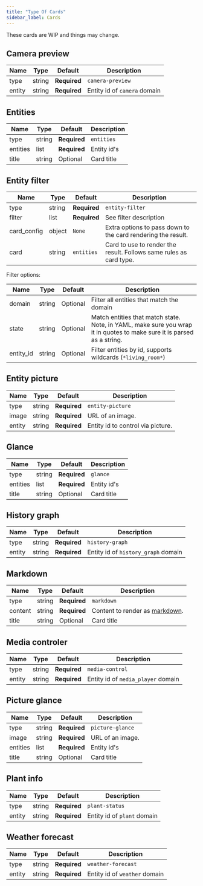 ```yaml
---
title: "Type Of Cards"
sidebar_label: Cards
---
```


These cards are WIP and things may change.

## Camera preview

| Name | Type | Default | Description
| ---- | ---- | ------- | -----------
| type | string | **Required** | `camera-preview`
| entity | string | **Required** | Entity id of `camera` domain

## Entities

| Name | Type | Default | Description
| ---- | ---- | ------- | -----------
| type | string | **Required** | `entities`
| entities | list | **Required** | Entity id's
| title | string | Optional | Card title

## Entity filter

| Name | Type | Default | Description
| ---- | ---- | ------- | -----------
| type | string | **Required** | `entity-filter`
| filter | list | **Required** | See filter description
| card_config | object | `None` | Extra options to pass down to the card rendering the result.
| card | string | `entities` | Card to use to render the result. Follows same rules as card type.

Filter options:

| Name | Type | Default | Description
| ---- | ---- | ------- | -----------
| domain | string | Optional | Filter all entities that match the domain
| state | string | Optional | Match entities that match state. Note, in YAML, make sure you wrap it in quotes to make sure it is parsed as a string.
| entity_id | string | Optional | Filter entities by id, supports wildcards (`*living_room*`)

## Entity picture

| Name | Type | Default | Description
| ---- | ---- | ------- | -----------
| type | string | **Required** | `entity-picture`
| image | string | **Required** | URL of an image.
| entity | string | **Required** | Entity id to control via picture.

## Glance

| Name | Type | Default | Description
| ---- | ---- | ------- | -----------
| type | string | **Required** | `glance`
| entities | list | **Required** | Entity id's
| title | string | Optional | Card title

## History graph

| Name | Type | Default | Description
| ---- | ---- | ------- | -----------
| type | string | **Required** | `history-graph`
| entity | string | **Required** | Entity id of `history_graph` domain

## Markdown

| Name | Type | Default | Description
| ---- | ---- | ------- | -----------
| type | string | **Required** | `markdown`
| content | string | **Required** | Content to render as [markdown](http://commonmark.org/help/).
| title | string | Optional | Card title

## Media controler

| Name | Type | Default | Description
| ---- | ---- | ------- | -----------
| type | string | **Required** | `media-control`
| entity | string | **Required** | Entity id of `media_player` domain

## Picture glance

| Name | Type | Default | Description
| ---- | ---- | ------- | -----------
| type | string | **Required** | `picture-glance`
| image | string | **Required** | URL of an image.
| entities | list | **Required** | Entity id's
| title | string | Optional | Card title

## Plant info

| Name | Type | Default | Description
| ---- | ---- | ------- | -----------
| type | string | **Required** | `plant-status`
| entity | string | **Required** | Entity id of `plant` domain

## Weather forecast

| Name | Type | Default | Description
| ---- | ---- | ------- | -----------
| type | string | **Required** | `weather-forecast`
| entity | string | **Required** | Entity id of `weather` domain
